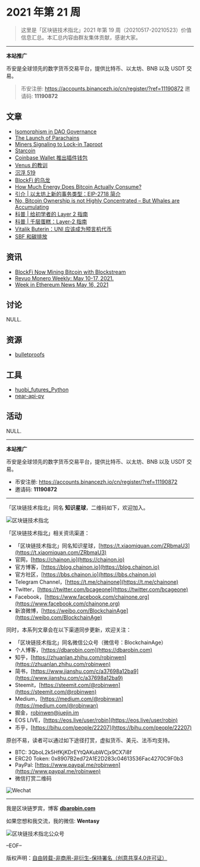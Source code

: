 # 2021 年第 21 周

> 这里是「区块链技术指北」2021 年第 19 周（20210517-20210523）价值信息汇总。本汇总内容由群友集体贡献，感谢大家。

***

**本站推广**

币安是全球领先的数字货币交易平台，提供比特币、以太坊、BNB 以及 USDT 交易。

> 币安注册: https://accounts.binancezh.io/cn/register/?ref=11190872
> 邀请码: **11190872**

## 文章

* [Isomorphism in DAO Governance](https://bbs.chainon.io/d/7629)
* [The Launch of Parachains](https://bbs.chainon.io/d/7630)
* [Miners Signaling to Lock-in Taproot](https://bbs.chainon.io/d/7631)
* [Starcoin](https://bbs.chainon.io/d/7634)
* [Coinbase Wallet 推出插件钱包](https://bbs.chainon.io/d/7635)
* [Venus 的教训](https://bbs.chainon.io/d/7636)
* [沉浮 519](https://bbs.chainon.io/d/7637)
* [BlockFi 的乌龙](https://bbs.chainon.io/d/7638)
* [How Much Energy Does Bitcoin Actually Consume?](https://bbs.chainon.io/d/7642)
* [引介 | 以太坊上新的事务类型：EIP-2718 简介](https://bbs.chainon.io/d/7643)
* [No, Bitcoin Ownership is not Highly Concentrated – But Whales are Accumulating](https://bbs.chainon.io/d/7644)
* [科普 | 给初学者的 Layer 2 指南](https://bbs.chainon.io/d/7645)
* [科普 | 千层蛋糕：Layer-2 指南](https://bbs.chainon.io/d/7646)
* [Vitalik Buterin：UNI 应该成为预言机代币](https://bbs.chainon.io/d/7647)
* [SBF 和碳排放](https://bbs.chainon.io/d/7648)

## 资讯

* [BlockFi Now Mining Bitcoin with Blockstream](https://bbs.chainon.io/d/7628)
* [Revuo Monero Weekly: May 10-17, 2021.](https://bbs.chainon.io/d/7632)
* [Week in Ethereum News May 16, 2021](https://bbs.chainon.io/d/7633)

## 讨论

NULL.

## 资源

* [bulletproofs](https://bbs.chainon.io/d/7641)

## 工具

* [huobi_futures_Python](https://bbs.chainon.io/d/7639)
* [near-api-py](https://bbs.chainon.io/d/7640)

## 活动

NULL.

***

**本站推广**

币安是全球领先的数字货币交易平台，提供比特币、以太坊、BNB 以及 USDT 交易。

* 币安注册: https://accounts.binancezh.io/cn/register/?ref=11190872
* 邀请码: **11190872**

***

「区块链技术指北」同名 **知识星球**，二维码如下，欢迎加入。

![区块链技术指北](https://cdn.dbarobin.com/3YzonTR.png)

「区块链技术指北」相关资讯渠道：

* 「区块链技术指北」同名知识星球，[https://t.xiaomiquan.com/ZRbmaU3](https://t.xiaomiquan.com/ZRbmaU3)
* 官网，[https://chainon.io](https://chainon.io)
* 官方博客，[https://blog.chainon.io](https://blog.chainon.io)
* 官方社区，[https://bbs.chainon.io](https://bbs.chainon.io)
* Telegram Channel，[https://t.me/chainone](https://t.me/chainone)
* Twitter，[https://twitter.com/bcageone](https://twitter.com/bcageone)
* Facebook，[https://www.facebook.com/chainone.org](https://www.facebook.com/chainone.org)
* 新浪微博，[https://weibo.com/BlockchainAge](https://weibo.com/BlockchainAge)

同时，本系列文章会在以下渠道同步更新，欢迎关注：

* 「区块链技术指北」同名微信公众号（微信号：BlockchainAge）
* 个人博客，[https://dbarobin.com](https://dbarobin.com)
* 知乎，[https://zhuanlan.zhihu.com/robinwen](https://zhuanlan.zhihu.com/robinwen)
* 简书，[https://www.jianshu.com/c/a37698a12ba9](https://www.jianshu.com/c/a37698a12ba9)
* Steemit，[https://steemit.com/@robinwen](https://steemit.com/@robinwen)
* Medium，[https://medium.com/@robinwan](https://medium.com/@robinwan)
* 掘金，[robinwen@juejin.im](https://juejin.im/user/5673ccae60b2260ee435f89a/posts)
* EOS LIVE，[https://eos.live/user/robin](https://eos.live/user/robin)
* 币乎，[https://bihu.com/people/22207](https://bihu.com/people/22207)

原创不易，读者可以通过如下途径打赏，虚拟货币、美元、法币均支持。

* BTC: 3QboL2k5HfKjKDrEYtQAKubWCjx9CX7i8f
* ERC20 Token: 0x8907B2ed72A1E2D283c04613536Fac4270C9F0b3
* PayPal: [https://www.paypal.me/robinwen](https://www.paypal.me/robinwen)
* 微信打赏二维码

![Wechat](https://cdn.dbarobin.com/SzoNl5b.jpg)

***

我是区块链罗宾，博客 **[dbarobin.com](https://dbarobin.com/)**

如果您想和我交流，我的微信: **Wentasy**

![区块链技术指北公众号](https://cdn.dbarobin.com/w0wignb.png)

–EOF–

版权声明：[自由转载-非商用-非衍生-保持署名（创意共享4.0许可证）](http://creativecommons.org/licenses/by-nc-nd/4.0/deed.zh)